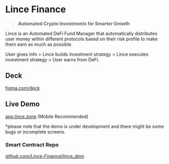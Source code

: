 # Lince Finance

> **Automated Crypto Investments for Smarter Growth**

Lince is an Automated DeFi Fund Manager that automatically distributes user money within different protocols based on their risk profile to make them earn as much as possible.

User gives info > Lince builds investment strategy > Lince executes investment strategy > User earns from DeFi.


## Deck

[figma.com/deck](https://www.figma.com/deck/Ha75IADTWm5FTLOxRwvVFr/deck_Lince)


## Live Demo

[app.lince.zone](https://app.lince.zone) (Mobile Recommended)

*please note that the demo is under development and there might be some bugs or incomplete screens.


### Smart Contract Repo

[github.com/Lince-Finance/lince_dpm](https://github.com/Lince-Finance/lince_dpm)
